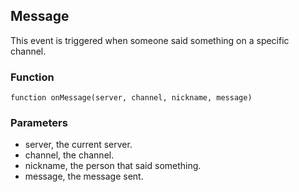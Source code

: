 ## Message

This event is triggered when someone said something on a specific channel.

### Function

	function onMessage(server, channel, nickname, message)

### Parameters

* server, the current server.
* channel, the channel.
* nickname, the person that said something.
* message, the message sent.

<!--- vim: set syntax=mkd: -->
